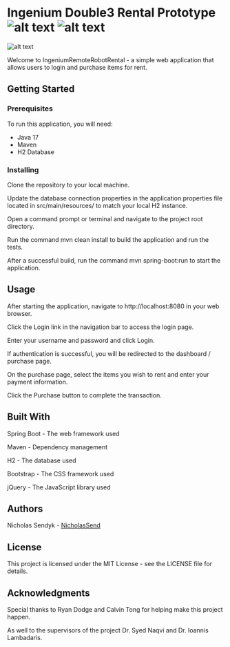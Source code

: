 # Ingenium Double3 Rental Prototype ![alt text][logo_1] ![alt text][logo_2]

![alt text][double3]

[logo_1]: https://ingeniumcanada.org/themes/custom/de_theme/dist/img/branding/ingenium-wordmark.svg "Ingenium"

[logo_2]: https://www.doublerobotics.com/img2/standard/logo-double-white.png "Double Robotics"

[double3]: https://www.doublerobotics.com/img2/_2x/d3-features-transparent-hd.png "Double 3 Robot"

Welcome to IngeniumRemoteRobotRental - a simple web application that allows users to login and purchase items for rent.

## Getting Started
### Prerequisites
To run this application, you will need:

- Java 17
- Maven
- H2 Database

### Installing
Clone the repository to your local machine.

Update the database connection properties in the application.properties file located in src/main/resources/ to match your local H2 instance.

Open a command prompt or terminal and navigate to the project root directory.

Run the command mvn clean install to build the application and run the tests.

After a successful build, run the command mvn spring-boot:run to start the application.

## Usage
After starting the application, navigate to http://localhost:8080 in your web browser.

Click the Login link in the navigation bar to access the login page.

Enter your username and password and click Login.

If authentication is successful, you will be redirected to the dashboard / purchase page.

On the purchase page, select the items you wish to rent and enter your payment information.

Click the Purchase button to complete the transaction.

## Built With

Spring Boot - The web framework used

Maven - Dependency management

H2 - The database used

Bootstrap - The CSS framework used

jQuery - The JavaScript library used

## Authors
Nicholas Sendyk - [NicholasSend](https://github.com/NicholasSend)

## License
This project is licensed under the MIT License - see the LICENSE file for details.

## Acknowledgments
Special thanks to Ryan Dodge and Calvin Tong for helping make this project happen. 

As well to the supervisors of the project Dr. Syed Naqvi and Dr. Ioannis Lambadaris.
